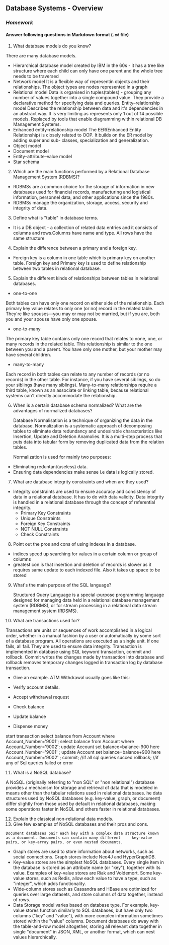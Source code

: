 ## Database Systems - Overview
### _Homework_

#### Answer following questions in Markdown format (`.md` file)

1.  What database models do you know?

There are many database models.
  * Hierarchical database model
    created by IBM in the 60s - it has a tree like structure where each child can only have one parent and the whole tree        needs to be traversed 
  * Network model
    It is a flexible way of representin objects and their relationships. The object types are nodes represented in a graph 
  * Relational model
    Data is organised in tuples(tables) - grouping any number of values together into a single compound value.
    They provide a declarative method for specifying data and queries.
    Entity–relationship model
    Describes the relationship between data and it's dependencies in an abstract way. It is very limiting as represents only     1 out of 14 possible models.
    Replaced by tools that enable diagramming within relational DB Management Systems.
  * Enhanced entity–relationship model
    The EER(Enhanced Entity Relationship) is closely related to OOP.
    It builds on the ER model by adding super and sub- classes, specialization and generalization.
  * Object model
  * Document model
  * Entity–attribute–value model
  * Star schema
  
2.  Which are the main functions performed by a Relational Database Management System (RDBMS)?

  * RDBMSs are a common choice for the storage of information in new databases used for financial records, manufacturing and     logistical information, personnel data, and other applications since the 1980s.
  * RDBMSs manage the organization, storage, access, security and integrity of data. 
  
3.  Define what is "table" in database terms.

  * It is a DB object - a collection of related data entries and it consists of columns and rows.Columns have name and type.     All rows have the same structure
  
4.  Explain the difference between a primary and a foreign key.

  * Foreign key is a column in one table which is primary key on another table. Foreign key and Primary key is used to define     relationship between two tables in relational database. 
  
5.  Explain the different kinds of relationships between tables in relational databases.
  
  * one-to-one
  
   Both tables can have only one record on either side of the relationship. Each primary key value relates to only one (or      no) record in the related table. They're like spouses—you may or may not be married, but if you are, both you and your       spouse have only one spouse.

  * one-to-many
  
   The primary key table contains only one record that relates to none, one, or many records in the related table. This         relationship is similar to the one between you and a parent. You have only one mother, but your mother may have several      children.

  * many-to-many
  
   Each record in both tables can relate to any number of records (or no records) in the other table. For instance, if you      have several siblings, so do your siblings (have many siblings). Many-to-many relationships require a third table, known     as an associate or linking table, because relational systems can't directly accommodate the relationship.

6.  When is a certain database schema normalized? What are the advantages of normalized databases?

    Database Normalisation is a technique of organizing the data in the database. Normalization is a systematic approach of      decomposing tables to eliminate data redundancy and undesirable characteristics like Insertion, Update and Deletion          Anamolies. It is a multi-step process that puts data into tabular form by removing duplicated data from the relation         tables.

    Normalization is used for mainly two purposes:

  * Eliminating reduntant(useless) data.
  * Ensuring data dependencies make sense i.e data is logically stored.
  
7.  What are database integrity constraints and when are they used?

  * Integrity constraints are used to ensure accuracy and consistency of data in a relational database. It has to do with        data validity.
    Data integrity is handled in a relational database through the concept of referential integrity. 
     * Primary Key Constraints
     * Unique Constraints
     * Foreign Key Constraints
     * NOT NULL Constraints
     * Check Constraints

8.  Point out the pros and cons of using indexes in a database.

  * indices speed up searching for values in a certain column or group of columns
  * greatest con is that insertion and deletion of records is slower as it requires same update to each indexed file. Also it     takes up space to be stored
  
9.  What's the main purpose of the SQL language?

    Structured Query Language is a special-purpose programming language designed for managing data held in a relational          database management system (RDBMS), or for stream processing in a relational data stream management system (RDSMS).

10.  What are transactions used for?
  
  Transactions are units or sequences of work accomplished in a logical order, whether in a manual fashion by a user or        automatically by some sort of a database program.
  All operations are executed as a single unit. If one fails, all fail. They are used to ensure data integrity. Transaction    is implemented in database using SQL keyword transaction, commit and rollback. Commit writes the changes made by             transaction into database and rollback removes temporary changes logged in transaction log by database transaction.

  * Give an example.
  ATM Withdrawal usually goes like this:

  * Verify account details.
  * Accept withdrawal request
  * Check balance
  * Update balance
  * Dispense money

start transaction
select balance from Account where Account_Number='9001';
select balance from Account where Account_Number='9002';
update Account set balance=balance-900 here Account_Number='9001' ;
update Account set balance=balance+900 here Account_Number='9002' ;
commit; //if all sql queries succed
rollback; //if any of Sql queries failed or error

11.  What is a NoSQL database?

   A NoSQL (originally referring to "non SQL" or "non relational") database provides a mechanism for storage and retrieval of    data that is modeled in means other than the tabular relations used in relational databases.
   he data structures used by NoSQL databases (e.g. key-value, graph, or document) differ slightly from those used by default    in relational databases, making some operations faster in NoSQL and others faster in relational databases. 

12.  Explain the classical non-relational data models.
13.  Give few examples of NoSQL databases and their pros and cons.

    Document databases pair each key with a complex data structure known as a document. Documents can contain many different     key-value pairs, or key-array pairs, or even nested documents.
    
  * Graph stores are used to store information about networks, such as social connections. Graph stores include Neo4J and        HyperGraphDB.
  * Key-value stores are the simplest NoSQL databases. Every single item in the database is stored as an attribute name (or     "key"), together with its value. Examples of key-value stores are Riak and Voldemort. Some key-value stores, such as          Redis, allow each value to have a type, such as "integer", which adds functionality.
  * Wide-column stores such as Cassandra and HBase are optimized for queries over large datasets, and store columns of data      together, instead of rows.
   * Data Storage model varies based on database type. For example, key-value stores function similarly to SQL databases, but     have only two columns ("key" and "value"), with more complex information sometimes stored within the "value" columns.        Document databases do away with the table-and-row model altogether, storing all relevant data together in single             "document" in JSON, XML, or another format, which can nest values hierarchically.
